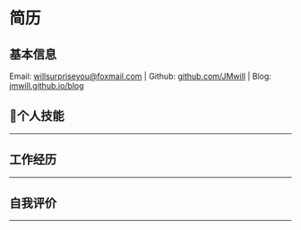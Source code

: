 # 简历

## 基本信息

Email: [willsurpriseyou@foxmail.com][email-addr] | Github: [github.com/JMwill][github-site] | Blog: [jmwill.github.io/blog][blog-site]

## 个人技能
----------

## 工作经历
----------

## 自我评价
----------

[email-addr]: mailto:willsurpriseyou@foxmail.com
[github-site]: https://github.com/JMwill
[blog-site]: https://jmwill.github.io/blog/